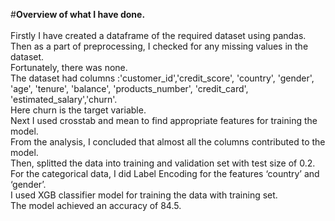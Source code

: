 #**Overview of what I have done.<br />**		
Firstly I have created a dataframe of the required dataset using pandas.<br />
Then as a part of preprocessing, I checked for any missing values in the dataset.<br />
Fortunately, there was none.<br />
The dataset had columns :'customer_id','credit_score', 'country', 'gender', 'age', 'tenure', 'balance', 'products_number', 'credit_card', 'estimated_salary','churn'.<br />
Here churn is the target variable.<br />
Next I used crosstab and mean to find appropriate features for training the model.<br />
From the analysis, I concluded that almost all the columns contributed to the model.<br />
Then, splitted the data into training and validation set with test size of 0.2.<br />
For the categorical data, I did Label Encoding for the features ‘country’ and ‘gender’.<br />
I used XGB classifier model for training the data with training set.<br />
The model achieved an accuracy of 84.5.<br />
<br />
<br />
